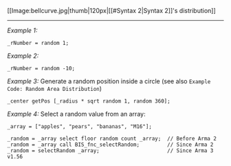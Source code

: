 [[Image:bellcurve.jpg|thumb|120px|[[#Syntax 2|Syntax&nbsp;2]]'s distribution]]


---
*Example 1:*
```sqf
_rNumber = random 1;
```

*Example 2:*
```sqf
_rNumber = random -10;
```

*Example 3:*
Generate a random position inside a circle (see also `Example Code: Random Area Distribution`)

```sqf
_center getPos [_radius * sqrt random 1, random 360];
```

*Example 4:*
Select a random value from an array:

```sqf
_array = ["apples", "pears", "bananas", "M16"];

_random = _array select floor random count _array;	// Before Arma 2
_random = _array call BIS_fnc_selectRandom;			// Since Arma 2
_random = selectRandom _array;						// Since Arma 3 v1.56
```